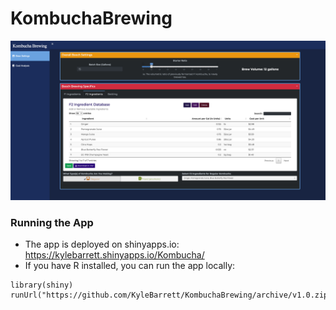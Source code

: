 # KombuchaBrewing

![Booch App](www/KombuchaApp_Screenshot.png)

### Running the App
* The app is deployed on shinyapps.io:  https://kylebarrett.shinyapps.io/Kombucha/
* If you have R installed, you can run the app locally: 
```
library(shiny)
runUrl("https://github.com/KyleBarrett/KombuchaBrewing/archive/v1.0.zip")
```
